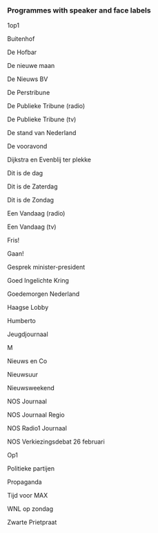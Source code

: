 ### Programmes with speaker and face labels
1op1

Buitenhof

De Hofbar

De nieuwe maan

De Nieuws BV

De Perstribune

De Publieke Tribune (radio)

De Publieke Tribune (tv)

De stand van Nederland

De vooravond

Dijkstra en Evenblij ter plekke

Dit is de dag

Dit is de Zaterdag

Dit is de Zondag

Een Vandaag (radio)

Een Vandaag (tv)

Fris!

Gaan!

Gesprek minister-president

Goed Ingelichte Kring

Goedemorgen Nederland

Haagse Lobby

Humberto

Jeugdjournaal

M

Nieuws en Co

Nieuwsuur

Nieuwsweekend

NOS Journaal

NOS Journaal Regio

NOS Radio1 Journaal

NOS Verkiezingsdebat 26 februari

Op1

Politieke partijen

Propaganda

Tijd voor MAX

WNL op zondag

Zwarte Prietpraat

